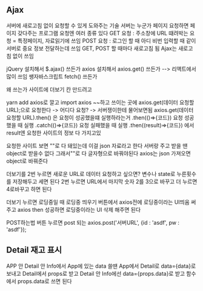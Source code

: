 ## Ajax
서버에 새로고침 없이 요청할 수 있게 도와주는 기술
서버는 누군가 페이지 요청하면 페이지 갖다주는 프로그램
요청엔 여러 종류 있다
GET 요청 : 주소창에 URL 떄려박는 요청 = 특정페이지, 자료읽기에 쓰임
POST 요청 : 로그인 할 때 아디 비번 입력할 때 같이 서버로 중요 정보 전달하는데 쓰임
GET, POST 할 때마다 새로고침 됨
Ajax는 새로고침 없이 쓰임

jQuery 설치해서 $.ajax() 쓰든가
axios 설치해서 axios.get() 쓰든가 --> 리액트에서 많이 쓰임
쌩자바스크립트 fetch() 쓰든가

왜 쓰는가
사이트에 더보기 칸 만드려고

yarn add axios로 깔고
import axios ~~하고 
쓰이는 곳에
axios.get(데이터 요청할 URL);으로 요청한다 -> 어디다 요청? -> 서버쟁이한테 물어보면됨
axios.get(데이터 요청할 URL).then() 은 요청이 성공했을떄 실행하라는거
.then(()=>{코드}) 요청 성공했을 때 실행
.catch(()=>{코드}) 요청 실패했을 때 실행
.then((result)=>{코드}) 에서 result엔 요청한 사이트의 정보 다 가지고있

요청한 사이트 보면 ""로 다 돼있는데 이걸 json 자료라고 한다
서버랑 주고 받을 땐 object로 받을수 없다 그래서""로 다 글자형으로 바꿔야된다
axios는 json 가져오면 object로 바꿔준다

더보기를 2번 누르면 새로운 URL로 데이터 요청하고 싶으면?
변수나 state로 누른횟수를 저장해두고 세면 된다
2번 누르면 URL에서 마지막 숫자 2를 3으로 바꾸고 더 누르면 4로바꾸고 하면 된다

더보기 누르면 로딩중일 때 로딩중 띄우기
버튼에서 axios전에 로딩중이라는 UI띄움 써주고
axios then 성공하면 로딩중이라는 UI 삭제 해주면 된다

POST하는법
버튼 누르면 post 되는
axios.post('서버URL', {id : 'asdf', pw : 'asdf'});

## Detail 재고 표시
APP 안 Detail 안 Info에서 App에 있는 data 쓸땐
App에서 Detail로 data={data}로 보내고
Detail에서 props로 받고
Detail 안 Info에선 data={props.data}로 받고
함수에서 props.data로 쓰면 된다